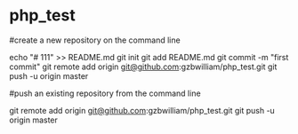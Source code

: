 # php_test

#create a new repository on the command line

echo "# 111" >> README.md
git init
git add README.md
git commit -m "first commit"
git remote add origin git@github.com:gzbwilliam/php_test.git
git push -u origin master

#push an existing repository from the command line

git remote add origin git@github.com:gzbwilliam/php_test.git
git push -u origin master
